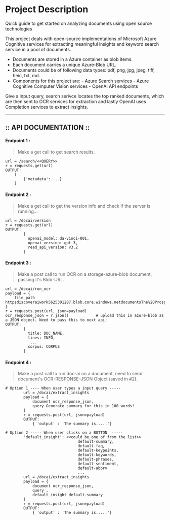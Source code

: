 
# Project Description

Quick guide to get started on analyzing documents using open source technologies

This project deals with open-source implementations of Microsoft Azure Cognitive services for extracting meaningful insights and keyword search service in a pool of documents.

- Documents are stored in a Azure container as blob items.
- Each document carries a unique Azure-Blob URL.
- Documents could be of following data types: pdf, png, jpg, jpeg, tiff, heic, txt, md.
- Components for this project are: 
        - Azure Search services
        - Azure Cognitive Computer Vision services
        - OpenAI API endpoints

Give a input query, search serivce locates the top ranked documents, which are then sent to OCR services for extraction and lastly OpenAI uses Completion services to extract insights.

----
## :: API DOCUMENTATION ::

#### Endpoint 1 :
> Make a get call to get search results.

    url = /search/<<QUERY>>
    r = requests.get(url)
    OUTPUT:
        [ 
            {'metadata':....}
        ]


#### Endpoint 2 :
> Make a get call to get the version info and check if the server is running...

    url = /docai/version
    r = requests.get(url)
    OUTPUT:
            {
              openai_model: da-vinci-001, 
              openai_version: gpt-3, 
              read_api_version: v3.2
            }

#### Endpoint 3 :
> Make a post call to run OCR on a storage-azure-blob document, passing it's Blob-URL.

    url = /docai/run_ocr
    payload = {
        file_path httpsdiscoveraiwork5625301287.blob.core.windows.netdocumentsThe%20Prospect%20of%20a%20Continued%20Correction.pdf
    }
    r = requests.post(url, json=payload)
    ocr_response_json = r.json()            # upload this in azure-blob as a JSON object. Need to pass this to next api!
    OUTPUT:
            {
              title: DOC_NAME, 
              lines: INFO,
               ...
              corpus: CORPUS
            }

#### Endpoint 4 : 
> Make a post call to run doc-ai on a document, need to send document's OCR-RESPONSE-JSON Object (saved in #2).
    
    # Option 1 ---- When user types a input query -----
            url = /docai/extract_insights
            payload = {
                document ocr_response_json,
                query Generate summary for this in 100 words!
            }
            r = requests.post(url, json=payload)
            OUTPUT:
                { 'output' : 'The summary is.....'}
    
    # Option 2 ----- When user clicks on a BUTTON  -----
            'default_insight': <<could be one of from the list>>
                                    default-summary,
                                    default-faq,
                                    default-keypoints,
                                    default-keywords,
                                    default-phrases,
                                    default-sentiment,
                                    default-abbrv
                                    ...
            url = /docai/extract_insights
            payload = {
                document ocr_response_json,
                query ,
                default_insight default-summary
            }
            r = requests.post(url, json=payload)
            OUTPUT:
                { 'output' : 'The summary is.....'}

